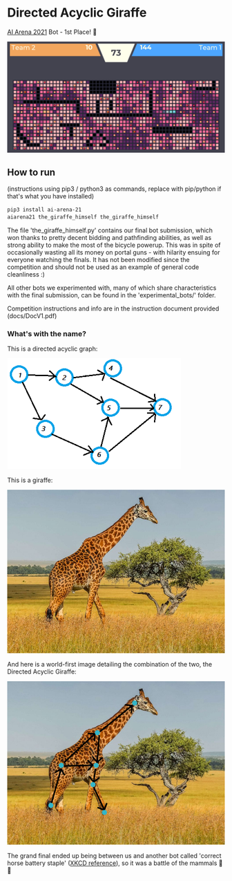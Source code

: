 # Directed Acyclic Giraffe

[AI Arena 2021](http://monashicpc.com/aiarena) Bot - 1st Place! 🥇

![Gameplay screenshot](images/gameplay_screenshot.png)

## How to run

(instructions using pip3 / python3 as commands, replace with pip/python if that's what you have installed)

```bash
pip3 install ai-arena-21
aiarena21 the_giraffe_himself the_giraffe_himself
```

The file 'the_giraffe_himself.py' contains our final bot submission, which won thanks to pretty decent bidding and pathfinding abilities, as well as strong ability to make the most of the bicycle powerup. This was in spite of occasionally wasting all its money on portal guns - with hilarity ensuing for everyone watching the finals. It has not been modified since the competition and should not be used as an example of general code cleanliness :)

All other bots we experimented with, many of which share characteristics with the final submission, can be found in the 'experimental_bots/' folder.

Competition instructions and info are in the instruction document provided (docs/DocV1.pdf)

### What's with the name?

This is a directed acyclic graph:

![Directed Acylic Graph](images/directed-acyclic-graph.png)

This is a giraffe:

![Just a normal giraffe](images/giraffe.jpeg)

And here is a world-first image detailing the combination of the two, the Directed Acyclic Giraffe:

![Directed Acyclic Giraffe](images/directed_acyclic_giraffe.jpg)

The grand final ended up being between us and another bot called 'correct horse battery staple' ([XKCD reference](https://xkcd.com/936/)), so it was a battle of the mammals 🐴 🦒
